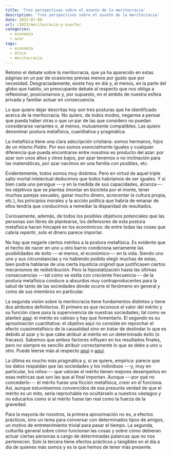 ```yaml
---
title: 'Tres perspectivas sobre el asunto de la meritocracia'
description: 'Tres perspectivas sobre el asunto de la meritocracia'
date: 2022-07-08
url: /2022/meritocracia-y-suerte/
categories:
  - economía
  - azar
tags:
  - economía
  - ética
  - meritocracia
---
```


Retomo el debate sobre la meritocracia, que ya ha aparecido en estas páginas en un par de ocasiones previas menos por gusto que por necesidad. Desgraciadamente, existe hoy en día y, al menos, en la parte del globo que habito, un preocupante debate al respecto que nos obliga a reflexionar, posicionarnos y, por supuesto, en el ámbito de nuestra esfera privada y familiar actuar en consecuencia.

Lo que quiero dejar descritas hoy son tres posturas que he identificado acerca de la meritocracia. No quiero, de todos modos, negarme a pensar que pueda haber otras o que un par de las que considero no puedan considerarse variantes o, al menos, mutuamente compatibles. Las quiero denominar postura metafísica, cuantitativa y pragmática.

La metafísica tiene una clara adscripción cristiana: somos hermanos, hijos de un mismo _Padre_. Por eso somos _esencialmente_ iguales y cualquier diferencia que pueda encontrarse entre nosotros es producto del azar: por azar son unos altos y otros bajos, por azar tenemos o no inclinación para las matemáticas, por azar nacimos en una familia _con posibles_, etc.

Evidentemente, todos somos muy distintos. Pero en virtud de aquel triple salto mortal intelectual deducimos que todos habríamos de ser iguales. Y si bien cada uno persigue ---y en la medida de sus capacidades, alcanza--- los objetivos que se plantea (montar en bicicleta por el monte, tener muchas parejas sexuales, ganar mucho dinero, acrecentar la cultura propia, etc.), los principios morales y la acción política que habría de emanar de ellos tendría que conducirnos a remediar la disparidad de resultados.

Curiosamente, además, de todos los posibles objetivos potenciales que las personas son libres de plantearse, los defensores de esta postura metafísica hacen hincapié en los económicos: de entre todas las cosas que cabría _repartir_, solo el dinero parece importar.

No hay que negarle ciertos méritos a la postura metafísica. Es evidente que el hecho de nacer en uno u otro barrio condiciona seriamente las posibilidades de éxito ---al menos, el económico--- en la vida. Siendo uno uno y sus circunstancias y no habiendo podido elegir muchas de estas, bien podría hablarse de una cierta injusticia _original_ que justificasen ciertos mecanismos de redistribución. Pero la hipostatización hasta las últimas consecuencias ---tal como se estila con creciente frecuencia--- de la postura metafísica conduce a absurdos muy contraproducentes para la salud de tanto de las sociedades donde ocurre el fenómeno en general y como de sus miembros en particular.

La segunda visión sobre la meritocracia tiene fundamentos distintos y tiene dos atributos definitorios. El primero es que reconoce el valor del mérito y su función clave para la supervivencia de nuestras sociedades, tal como se planteó [aquí](/2022/merito/): el mérito es valioso y hay que fomentarlo. El segundo es su aproximación cuantitativa: el objetivo aquí no consiste en reprochar el efecto cuasimetafísico de la causalidad sino en tratar de deslindar lo que es debido al azar y lo que cabe atribuir al mérito en un determinado éxito (o fracaso). Sabemos que ambos factores influyen en los resultados finales, pero no siempre es sencillo atribuir correctamente lo que se debe a uno u otro. Puede leerse más al respecto
[aquí](https://marginalrevolution.com/marginalrevolution/2016/10/performance-pay-nobel.html) o
[aquí](https://www.datanalytics.com/2018/05/29/guasa-tiene-que-habiendo-tanto-economista-por-ahi-tenga-yo-que-escribir-esta-cosa-hoy/).

La última es mucho más pragmática y, si se quiere, empírica: parece que los datos respaldan que las sociedades y los individuos ---y, muy en particular, los niños--- que valoran el mérito tienen mejores desempeños en esas métricas que son las que al final importan. Aunque ---por qué no concederlo--- el mérito fuese una ficción metafísica, _creer en él_ funciona. Así, aunque estuviésemos convencidos de esa presunta verdad de que el mérito es un mito, sería reprochable no ocultárselo a nuestros vástagos y no educarlos como si el mérito fuese tan real como la fuerza de la gravedad.

Para la mayoría de nosotros, la primera aproximación no es, a efectos prácticos, sino un tema para conversar con determinados tipos de amigos, un motivo de entretenimiento trivial para pasar el tiempo. La segunda, culturilla general sobre cómo funcionan las cosas y sobre cómo debieran actuar ciertas personas a cargo de determinadas palancas que no nos pertenecen. Solo la tercera tiene efectos prácticos y tangibles en el día a día de quienes más somos y es la que hemos de tener más presente.








